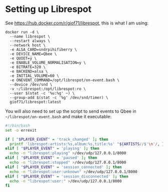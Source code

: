 # Setting up Librespot

See https://hub.docker.com/r/giof71/librespot, this is what I am using:

```shell
docker run -d \
  --name librespot \
  --restart always \
  --network host \
  -e ALSA_CARD=sndrpihifiberry \
  -e DEVICE_NAME=Qbee \
  -e QUIET=y \
  -e ENABLE_VOLUME_NORMALISATION=y \
  -e BITRATE=320 \
  -e BACKEND=alsa \
  -e INITIAL_VOLUME=60 \
  -e ONEVENT_COMMAND=/opt/librespot/on-event.bash \
  --device /dev/snd \
  -v ~/librespot:/opt/librespot:ro \
  --user $(stat -c '%u:%g' ~) \
  --group-add $(stat -c '%g' /dev/snd/timer) \
  giof71/librespot:latest
```

You will also need to set up the script to send events to Qbee in `~/librespot/on-event.bash` and make it executable:

```bash
#!/bin/bash
set -o errexit

if [ "$PLAYER_EVENT" = 'track_changed' ]; then
  printf 'librespot:artists:%s,album:%s,title:%s' "${ARTISTS//$'\n'/, }" "$ALBUM" "$NAME" >/dev/udp/127.0.0.1/8000
elif [ "$PLAYER_EVENT" = 'playing' ]; then
  echo -n "librespot:playing" >/dev/udp/127.0.0.1/8000
elif [ "$PLAYER_EVENT" = 'paused' ]; then
  echo -n "librespot:stopped" >/dev/udp/127.0.0.1/8000
elif [ "$PLAYER_EVENT" = 'session_connected' ]; then
  echo -n "librespot:user:unknown" >/dev/udp/127.0.0.1/8000
elif [ "$PLAYER_EVENT" = 'session_disconnected' ]; then
  echo -n "librespot:user:" >/dev/udp/127.0.0.1/8000
fi
```
